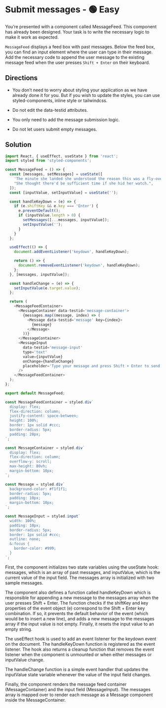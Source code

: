 # Submit messages - 🟢 Easy

You’re presented with a component called MessageFeed. This component has already been designed. Your task is to write the necessary logic to make it work as expected.

`MessageFeed` displays a feed box with past messages. Below the feed box, you can find an input element where the user can type in their message. Add the necessary code to append the user message to the existing message feed when the user presses `Shift + Enter` on their keyboard.

## Directions

- You don’t need to worry about styling your application as we have already done it for you. But if you wish to update the styles, you can use styled-components, inline style or tailwindcss.

- Do not edit the data-testid attributes.

- You only need to add the message submission logic.

- Do not let users submit empty messages.

## Solution

```javascript
import React, { useEffect, useState } from 'react';
import styled from 'styled-components';

const MessageFeed = () => {
  const [messages, setMessages] = useState([
    'The minute she landed she understood the reason this was a fly-over state.',
    "She thought there'd be sufficient time if she hid her watch.",
  ]);
  const [inputValue, setInputValue] = useState('');

  const handleKeyDown = (e) => {
    if (e.shiftKey && e.key === 'Enter') {
      e.preventDefault();
      if (inputValue.length > 0) {
        setMessages([...messages, inputValue]);
        setInputValue('');
      }
    }
  };

  useEffect(() => {
    document.addEventListener('keydown', handleKeyDown);

    return () => {
      document.removeEventListener('keydown', handleKeyDown);
    };
  }, [messages, inputValue]);

  const handleChange = (e) => {
    setInputValue(e.target.value);
  };

  return (
    <MessageFeedContainer>
      <MessageContainer data-testid='message-container'>
        {messages.map((message, index) => (
          <Message data-testid='message' key={index}>
            {message}
          </Message>
        ))}
      </MessageContainer>
      <MessageInput
        data-testid='message-input'
        type='text'
        value={inputValue}
        onChange={handleChange}
        placeholder='Type your message and press Shift + Enter to send'
      />
    </MessageFeedContainer>
  );
};

export default MessageFeed;

const MessageFeedContainer = styled.div`
  display: flex;
  flex-direction: column;
  justify-content: space-between;
  height: 100%;
  border: 1px solid #ccc;
  border-radius: 5px;
  padding: 20px;
`;

const MessageContainer = styled.div`
  display: flex;
  flex-direction: column;
  overflow-y: scroll;
  max-height: 80vh;
  margin-bottom: 10px;
`;

const Message = styled.div`
  background-color: #f1f1f1;
  border-radius: 5px;
  padding: 10px;
  margin-bottom: 10px;
`;

const MessageInput = styled.input`
  width: 100%;
  padding: 10px;
  border-radius: 5px;
  border: 1px solid #ccc;
  outline: none;
  &:focus {
    border-color: #999;
  }
`;
```

First, the component initializes two state variables using the useState hook: messages, which is an array of past messages, and inputValue, which is the current value of the input field. The messages array is initialized with two sample messages.

The component also defines a function called handleKeyDown which is responsible for appending a new message to the messages array when the user presses Shift + Enter. The function checks if the shiftKey and key properties of the event object (e) correspond to the Shift + Enter key combination. If so, it prevents the default behavior of the event (which would be to insert a new line), and adds a new message to the messages array if the input value is not empty. Finally, it resets the input value to an empty string.

The useEffect hook is used to add an event listener for the keydown event on the document. The handleKeyDown function is registered as the event listener. The hook also returns a cleanup function that removes the event listener when the component is unmounted or when either messages or inputValue change.

The handleChange function is a simple event handler that updates the inputValue state variable whenever the value of the input field changes.

Finally, the component renders the message feed container (MessageContainer) and the input field (MessageInput). The messages array is mapped over to render each message as a Message component inside the MessageContainer.
